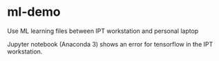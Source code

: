 # ml-demo
Use ML learning files between IPT workstation and personal laptop

Jupyter notebook (Anaconda 3) shows an error for tensorflow in the IPT workstation.
